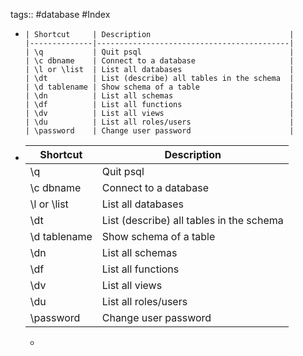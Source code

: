 tags::  #database #Index

- ```
  | Shortcut     | Description                               |
  |--------------|-------------------------------------------|
  | \q           | Quit psql                                 |
  | \c dbname    | Connect to a database                     |
  | \l or \list  | List all databases                        |
  | \dt          | List (describe) all tables in the schema  |
  | \d tablename | Show schema of a table                    |
  | \dn          | List all schemas                          |
  | \df          | List all functions                        |
  | \dv          | List all views                            |
  | \du          | List all roles/users                      |
  | \password    | Change user password                      |
  
  ```
- | Shortcut     | Description                               |
  |--------------|-------------------------------------------|
  |  \q           | Quit psql                                 |
  |  \c dbname    | Connect to a database                     |
  |  \l or \list  | List all databases                        |
  |  \dt          | List (describe) all tables in the schema  |
  |  \d tablename | Show schema of a table                    |
  |  \dn          | List all schemas                          |
  |  \df          | List all functions                        |
  |  \dv          | List all views                            |
  |  \du          | List all roles/users                      |
  |  \password    | Change user password                      |
	-
